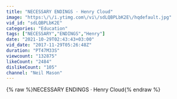 ```yaml
---
title: "NECESSARY ENDINGS · Henry Cloud"
image: "https:\/\/i.ytimg.com\/vi\/sdLQBPLbK2E\/hqdefault.jpg"
vid_id: "sdLQBPLbK2E"
categories: "Education"
tags: ["NECESSARY","ENDINGS","Henry"]
date: "2021-10-29T02:43:43+03:00"
vid_date: "2017-11-29T05:26:48Z"
duration: "PT47M33S"
viewcount: "132875"
likeCount: "2484"
dislikeCount: "105"
channel: "Neil Mason"
---
```

{% raw %}NECESSARY ENDINGS · Henry Cloud{% endraw %}
